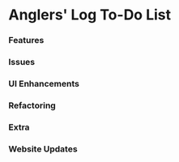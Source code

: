 Anglers' Log To-Do List
=======================

### Features

### Issues

### UI Enhancements

### Refactoring

### Extra

### Website Updates
  
